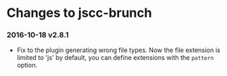 # Changes to jscc-brunch

### 2016-10-18 v2.8.1

- Fix to the plugin generating wrong file types.
  Now the file extension is limited to 'js' by default, you can define extensions with the `pattern` option.
